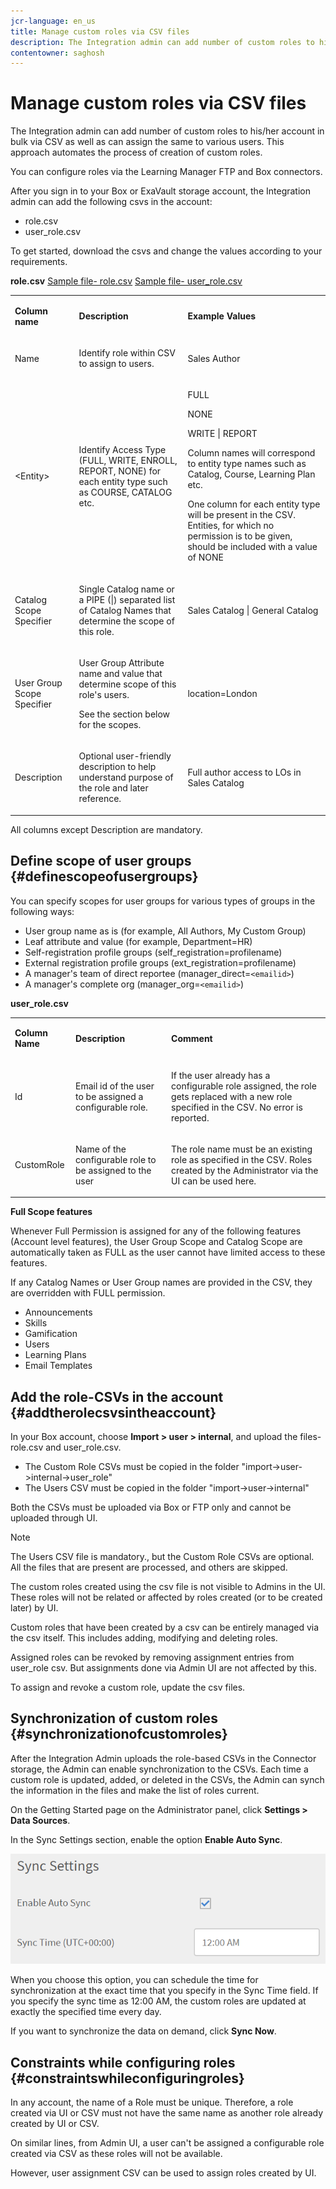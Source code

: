 ```yaml
---
jcr-language: en_us
title: Manage custom roles via CSV files
description: The Integration admin can add number of custom roles to his/her account in bulk via CSV as well as can assign the same to various users. This approach automates the process of creation of custom roles.
contentowner: saghosh
---
```



# Manage custom roles via CSV files

The Integration admin can add number of custom roles to his/her account in bulk via CSV as well as can assign the same to various users. This approach automates the process of creation of custom roles.

You can configure roles via the Learning Manager FTP and Box connectors.

After you sign in to your Box or ExaVault storage account, the Integration admin can add the following csvs in the account:

* role.csv
* user_role.csv

To get started, download the csvs and change the values according to your requirements.

**role.csv**
[Sample file- role.csv](assets/role.csv) [Sample file- user_role.csv](assets/user-role.csv)

<table>
 <tbody>
  <tr>
   <td>
    <p><b>Column name</b></p></td>
   <td>
    <p><b>Description</b></p></td>
   <td>
    <p><b>Example Values</b></p></td>
  </tr>
  <tr>
   <td>
    <p>Name</p></td>
   <td>
    <p>Identify role within CSV to assign to users.</p></td>
   <td>
    <p>Sales Author</p></td>
  </tr>
  <tr>
   <td>
    <p>&lt;Entity&gt;</p></td>
   <td>
    <p>Identify Access Type (FULL, WRITE, ENROLL, REPORT, NONE) for each entity type such as COURSE, CATALOG etc.</p></td>
   <td>
    <p>FULL</p>
    <p>NONE</p>
    <p>WRITE | REPORT</p>
    <p>Column names will correspond to entity type names such as Catalog, Course, Learning Plan etc.</p>
    <p>One column for each entity type will be present in the CSV. Entities, for which no permission is to be given, should be included with a value of NONE</p></td>
  </tr>
  <tr>
   <td>
    <p>Catalog Scope Specifier</p></td>
   <td>
    <p>Single Catalog name or a PIPE (|) separated list of Catalog Names that determine the scope of this role.</p></td>
   <td>
    <p>Sales Catalog | General Catalog</p></td>
  </tr>
  <tr>
   <td>
    <p>User Group Scope Specifier</p></td>
   <td>
    <p>User Group Attribute name and value that determine scope of this role's users.</p>
    <p>See the section below for the scopes.</p></td>
   <td>
    <p>location=London</p></td>
  </tr>
  <tr>
   <td>
    <p>Description</p></td>
   <td>
    <p>Optional user-friendly description to help understand purpose of the role and later reference.</p></td>
   <td>
    <p>Full author access to LOs in Sales Catalog</p></td>
  </tr>
 </tbody>
</table>

All columns except Description are mandatory.

## Define scope of user groups {#definescopeofusergroups}

You can specify scopes for user groups for various types of groups in the following ways:

* User group name as is (for example, All Authors, My Custom Group)
* Leaf attribute and value (for example, Department=HR)
* Self-registration profile groups (self_registration=profilename)
* External registration profile groups (ext_registration=profilename)
* A manager's team of direct reportee (manager_direct=`<emailid>`)
* A manager's complete org (manager_org=`<emailid>`)

**user_role.csv**

<table>
 <tbody>
  <tr>
   <td>
    <p><b>Column Name</b></p></td>
   <td>
    <p><b>Description</b></p></td>
   <td>
    <p><b>Comment</b></p></td>
  </tr>
  <tr>
   <td>
    <p>Id</p></td>
   <td>
    <p>Email id of the user to be assigned a configurable role.</p></td>
   <td>
    <p>If the user already has a configurable role assigned, the role gets replaced with a new role specified in the CSV. No error is reported.</p></td>
  </tr>
  <tr>
   <td>
    <p>CustomRole</p></td>
   <td>
    <p>Name of the configurable role to be assigned to the user</p></td>
   <td>
    <p>The role name must be an existing role as specified in the CSV. Roles created by the Administrator via the UI can be used here.</p></td>
  </tr>
 </tbody>
</table>

**Full Scope features**

Whenever Full Permission is assigned for any of the following features (Account level features), the User Group Scope and Catalog Scope are automatically taken as FULL as the user cannot have limited access to these features.

If any Catalog Names or User Group names are provided in the CSV, they are overridden with FULL permission.

* Announcements
* Skills
* Gamification
* Users
* Learning Plans
* Email Templates

## Add the role-CSVs in the account {#addtherolecsvsintheaccount}

In your Box account, choose **Import > user > internal**, and upload the files- role.csv and user_role.csv.

* The Custom Role CSVs must be copied in the folder "import->user->internal->user_role"
* The Users CSV must be copied in the folder "import->user->internal"

Both the CSVs must be uploaded via Box or FTP only and cannot be uploaded through UI. 

>[!NOTE]
>
>The Users CSV file is mandatory., but the Custom Role CSVs are optional. All the files that are present are processed, and others are skipped.

The custom roles created using the csv file is not visible to Admins in the UI. These roles will not be related or affected by roles created (or to be created later) by UI.

Custom roles that have been created by a csv can be entirely managed via the csv itself. This includes adding, modifying and deleting roles.

Assigned roles can be revoked by removing assignment entries from user_role csv. But assignments done via Admin UI are not affected by this.

To assign and revoke a custom role, update the csv files.

## Synchronization of custom roles {#synchronizationofcustomroles}

After the Integration Admin uploads the role-based CSVs in the Connector storage, the Admin can enable synchronization to the CSVs. Each time a custom role is updated, added, or deleted in the CSVs, the Admin can synch the information in the files and make the list of roles current.

On the Getting Started page on the Administrator panel, click **Settings > Data Sources**.

In the Sync Settings section, enable the option **Enable Auto Sync**.

![](assets/sync-settings.png)

When you choose this option, you can schedule the time for synchronization at the exact time that you specify in the Sync Time field. If you specify the sync time as 12:00 AM, the custom roles are updated at exactly the specified time every day.

If you want to synchronize the data on demand, click **Sync Now**.

## Constraints while configuring roles {#constraintswhileconfiguringroles}

In any account, the name of a Role must be unique. Therefore, a role created via UI or CSV must not have the same name as another role already created by UI or CSV.

On similar lines, from Admin UI, a user can't be assigned a configurable role created via CSV as these roles will not be available.

However, user assignment CSV can be used to assign roles created by UI.

